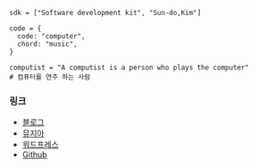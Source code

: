 ```
sdk = ["Software development kit", "Sun-do,Kim"]

code = {
  code: "computer", 
  chord: "music",
}

computist = "A computist is a person who plays the computer"
# 컴퓨터를 연주 하는 사람 
```
### 링크
* [블로그](https://sdk.xyz)
* [뮤지아](https://muzia.net)
* [워드프레스](https://blog.sundo.kim)
* [Github](https://github.com/sundoforce) 
